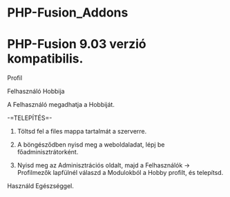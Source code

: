 # PHP-Fusion_Addons
<h1>PHP-Fusion 9.03 verzió kompatibilis.</h1>
<p>Profil</p>

<p>Felhasználó Hobbija</p>

A Felhasználó megadhatja a Hobbiját.

-=TELEPÍTÉS=-

1. Töltsd fel a files mappa tartalmát a szerverre.

2. A böngésződben nyisd meg a weboldaladat, lépj be főadminisztrátorként.

3. Nyisd meg az Adminisztrációs oldalt, majd a Felhasználók -> Profilmezők lapfülnél válaszd a Modulokból a Hobby profilt, és telepítsd.

Használd Egészséggel.
